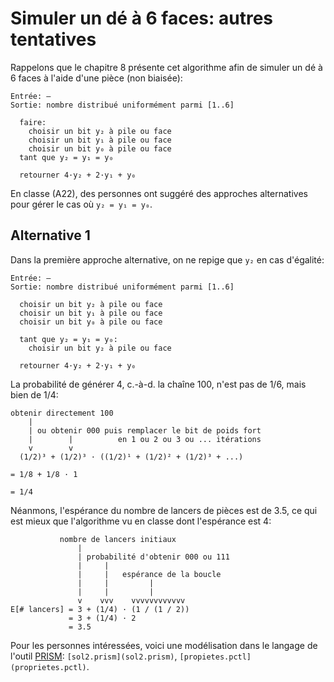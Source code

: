 # Simuler un dé à 6 faces: autres tentatives

Rappelons que le chapitre 8 présente cet algorithme afin de simuler un
dé à 6 faces à l'aide d'une pièce (non biaisée):

```
Entrée: —
Sortie: nombre distribué uniformément parmi [1..6]

  faire:
    choisir un bit y₂ à pile ou face
    choisir un bit y₁ à pile ou face
    choisir un bit y₀ à pile ou face
  tant que y₂ = y₁ = y₀

  retourner 4·y₂ + 2·y₁ + y₀
```

En classe (A22), des personnes ont suggéré des approches
alternatives pour gérer le cas où ``y₂ = y₁ = y₀``.

## Alternative 1

Dans la première approche alternative, on ne repige que ``y₂`` en cas
d'égalité:

```
Entrée: —
Sortie: nombre distribué uniformément parmi [1..6]

  choisir un bit y₂ à pile ou face
  choisir un bit y₁ à pile ou face
  choisir un bit y₀ à pile ou face

  tant que y₂ = y₁ = y₀:
    choisir un bit y₂ à pile ou face

  retourner 4·y₂ + 2·y₁ + y₀
```

La probabilité de générer 4, c.-à-d. la chaîne 100, n'est pas de 1/6,
mais bien de 1/4:

```
obtenir directement 100
    |
    | ou obtenir 000 puis remplacer le bit de poids fort
    |        |          en 1 ou 2 ou 3 ou ... itérations
    v        v
  (1/2)³ + (1/2)³ · ((1/2)¹ + (1/2)² + (1/2)³ + ...)
  
= 1/8 + 1/8 · 1

= 1/4
```

Néanmons, l'espérance du nombre de lancers de pièces est de 3.5, ce
qui est mieux que l'algorithme vu en classe dont l'espérance est 4:

```
           nombre de lancers initiaux
               |
               | probabilité d'obtenir 000 ou 111
               |     |
               |     |   espérance de la boucle
               |     |         |
               |     |         |
               v    vvv    vvvvvvvvvvvv
E[# lancers] = 3 + (1/4) · (1 / (1 / 2))
             = 3 + (1/4) · 2
             = 3.5
```

Pour les personnes intéressées, voici une modélisation dans le langage
de l'outil [PRISM](http://www.prismmodelchecker.org/):
``[sol2.prism](sol2.prism)``, ``[propietes.pctl](proprietes.pctl)``.